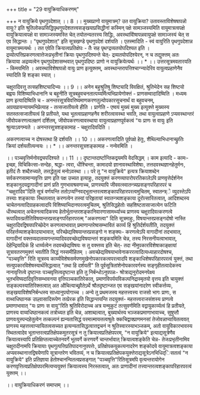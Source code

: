 +++
title = "29 वायुक्रियाधिकरणम्"

+++
न वायुक्रिये पृथगुपदेशात् ।। 8 ।। मुख्यप्राणो वायुमात्रम्? उत वायुक्रिया? उतावस्ताविशेषषापन्नो वायुः? इति श्रुतिलोकप्रसिद्धिपृथगुपदेशतत्त्वसङ्खयाप्रसिद्धीनां कस्मिन् पक्षे सामञ्जस्यमिति वायुमात्रत्वपक्षे वायुक्रियात्वपक्षे वा सामञ्जस्यमस्ति चेत् तयोतन्यतरस्य सिद्धिः, अवस्थाविोषापन्नवायुपक्षे सामञ्जस्यं चेत् स एव सिद्धान्तः । "पृथगुपदेशात्" इति सूत्रखण्डे पृथगुपदेशं दर्शयति । एतस्मादिति - स्वं वायुरिति पृथगुपदेशान्न वायुमात्रमत्यर्थः । तत एवेति क्रियात्वप्रतिक्षेपः - तैः सह पृथग्द्रव्यतयोपदिश्यत इति । द्रव्योत्पत्तिप्रकरणत्वात्तेजःप्रभृतीनां क्रियाः पृथगुपदिश्यन्ते चेत्- द्रव्यतयोपदिश्येरन्, न च तद्युक्त्तम् अतः क्रियाया अद्रव्यत्वेन पृथगुपदेशासम्भवात् पृथगुपदिष्टः प्राणो न वायुक्रियेत्यर्थः ।। * ।। उत्तरसूत्रमवतारयति - किमयमिति । अवस्थाविशेषापन्नो वायुः प्राण इत्युक्त्तम्, अवस्थान्तरापत्तिश्चाग्न्यादेरिव वायुत्वप्रहाणेनैव स्यादिति हि शङ्का स्यात् ।

चक्षुरादिवत्तु तत्सहशिष्ट्यादिभ्यः ।। 9 ।। अनेन बहुश्रुतिषु शिष्ट्यादि विवक्षितं, श्रुतिभेदेन सह शिष्टयो बह्वयः विशिष्याभिधानानि च बहूनीति सूत्रबहुवचनतात्पय्यर्मित्यभिप्रायेणोक्त्तं - प्राणसम्वादादिष्विति । मध्यमः प्राण इत्यादिष्विति च - अनन्तरसूत्रविवरिष्यमाणकरणतुल्योपकारसूचनार्थं वा बहुवचनम्, अग्रयप्रायन्यायमभिप्रेत्याह - तत्सजातीयत्वे हीति । प्राणेति - एष्वयं मुख्यं मुख्य इत्युक्त्ते मुख्यस्य सतस्तत्सजातीयत्वं हि प्रतीयते, यथा भूतत्वाप्रहाणहनैव शरीरत्वावस्था भवति, तथा वायुत्वाप्रहाणे ऽप्यवस्थान्तरं जीवोपकरणत्वलक्षणं दर्शितम्, जीवोपकरणत्वावस्थाया वायुत्वाप्रहाणपूर्वकत्वं "यः प्राणः स वायुः इति श्रुत्याऽवगम्यते । अनन्तरसूत्रशङ्कामाह - चक्षुरादिवदिति ।

अकरणत्वाच्च न दोषस्तथा हि दर्शयति ।। 10 ।। अकरणत्वादिति पूर्वपक्षे हेतुः, शैथिल्याभिधानाच्छ्रुतिः क्रियां दर्शयतीत्यन्वयः ।। * ।। अनन्तरसूत्रशङ्कामाह - नन्वेवमिति ।

।। पञ्चवृत्तिर्मनोवद्व्यपदिश्यते ।। 11 ।। दृष्टान्तदार्ष्टान्तिकद्वयमपि वेदसिद्धम् । काम इत्यादि - कामः- इच्छा, विचिकित्सा-सन्देहः, श्रद्धा- त्वरा, धीश्चिन्ता, कामादयो ज्ञानावस्थाविशेषाः, तत्तदवस्थज्ञानहेतुर्मनः, इतीदं तैः शब्दैरुच्यते, तत्तद्धेतुत्वं मनोऽवस्था ।। परे तु "न वायुक्रिये" इत्यत्र क्रियाशब्देन सर्वकरणसामान्यवृत्तिः प्राण इति पक्ष उच्यत इत्याहुः, तदयुक्त्तं करणव्यापारोपरतिकालेऽपि प्राणवृत्तेर्दर्शनेन शङ्कानुदयद्वागादीनां प्राणं प्रति गुणभावश्रवणाच्च, प्राणस्यापि जीववत्स्वातन्त्र्यप्रसङ्गपरिहारपरं च "चक्षुरादिव"दिति सूत्रं वर्णयन्ति ततोऽप्यग्निवद्भूतान्तरत्वशङ्कापरिहारपरत्वमुचितम्, स्वातन्त्र्े व्युदस्तेऽपि तस्याः शङ्कायाः स्थितत्वात् करणत्वेन तस्यां परिहृतायां स्वातन्त्र्यशङ्काया दूरोत्सारितत्वात्, आदिशब्दस्य चाचेतनत्वादिग्राहकत्वादपि विशिष्याभिदानपरत्वमुचितम्, श्रुतिसिद्धहेतोः सहशिष्टतासाजात्येन फटिति धीस्थत्वात् अचेतनत्वादिकस्य हेतोर्भूतान्तरशङ्कानिवारणासामर्थ्याच्च प्राणस्य चक्षुरादिवत्करणत्वे रूपादिवत्प्रतीतिविषयान्तरप्रसङ्गपरिहारपरत्म् "अकरणत्वा" दिति सूत्रमाहुः, विषयान्तरप्रसङ्गदोषो नास्ति चक्षुरादिवद्विषयपरिच्छेदेन करणत्वाभावात् प्रमाणान्तरेष्वसम्भावितं कार्य्य हि श्रुतिर्दर्शयतीति, तदयुक्त्तं परिहर्त्तव्याशङ्काेदयाभावात्, परिच्छेद्यविषयान्तरप्रसङ्गो न शङ्क्यः- करणत्वेऽपि वागादीनां तदभावात्, वागादीनां वक्त्तव्यदातव्यगन्तव्यादिवदवच्छेद्यविषयान्तरं शङ्कयमिति चेन्न, तस्य निरसनीयत्वाभावात्, देहेन्द्रियादिकं हि धार्य्यत्वेन तदवच्छेद्यविषयः स तु वक्त्तव्य इति चेत्- तदा नीमुपकारविशेषाकाङ्क्षायां सूत्रावतरणमुक्त्तं भवतीति सिद्धं नस्समीहितम् । अवच्छेद्यविषयाभावेनाकररत्वादित्यध्याहारदोषश्च, "पञ्चवृत्ति" रिति सूत्रस्य कार्य्यविशेषसर्मपणमुखेनोपकारकत्वपरत्वादपि शङ्काधिशेषपरिहारपरत्वं युक्त्तं, तथा सत्युपकारविशेषस्यार्थसिद्धत्वात् "तथा हि दर्शयती" ति पूर्वसूत्रितांशेनोपकारवर्गस्य सङ्गृहीतत्वादेकस्य नानावृत्तित्वे दृष्टान्तः पञ्चवृत्तित्वदृष्टान्त इति तु निर्बन्धोऽनुपपन्नः- श्रोत्राद्यनुरोदमनपेक्ष्य भूतभविष्यदादिवृत्तिसम्भावनया वृत्तिपञ्चकातिरेकात्, प्रमाणविपर्ययविकल्पनिद्रास्मृतयो वृत्तय इति चायुक्त्तं सङ्कल्पस्यातिरिक्त्तत्वात् अत औचित्याच्छ्रौतेऽर्थे श्रौतदृष्टान्जत एव सङ्खयांनादरेण स्वीकर्त्तव्यः, सङ्खयाविशेषनिर्बन्धस्य साध्यानुपयोगाच्च । अन्ये तु प्रथमजस्य महत्तत्त्वस्य राजसो भागः प्राणः, स वाथ्वधिष्ठानक उछ्वासादिरूपेण तत्प्रेरक इति सिद्धान्तयन्ति तदयुक्त्तं- महत्तत्त्वराजसंशस्य प्राणत्वे प्रमाणाभावात् "यः प्राणः स वायु"रिति श्रुतिविरोदाच्च अत्र यन्मुकुटं तत्सुवर्णमिति वद्वायुकार्य्यत्वं हि प्रतीयते, प्राणस्य वाय्वधिष्ठानकत्वं तत्रोच्यत इति चेन्न, अशाब्दत्वात्, बुख्यार्थस्य भञ्जकप्रमाणाभावाच्च, सुषुप्तौ प्राणवःयुस्पन्दहेतुत्वेन तत्कल्पनं ह्यन्यतासिद्धं परमात्मायत्तत्वश्रुतेः क्कचिद्वाक्प्राणमनसां तेजोवन्नाप्यायितत्ववत् प्राणस्य महत्तत्त्वाप्यायितत्वसच्यत इत्यन्यतासिद्धत्वात्तद्वचनं न श्रुतिस्वारस्याभञ्जकम्, अतो वायुविकारभावस्य स्थितत्वादेव भूतान्तरत्वप्रतिक्षेपकमुतरसूत्रं न तु क्रियात्वप्रतिक्षेपपरम्, "न वायुक्रिये" इत्याद्यसूत्रेणैव क्रियात्वस्यापि प्रतिक्षिप्तत्वाच्चेतनवर्गे भूतवर्गे करणवर्गे चान्तर्भावात् क्रियात्वशङ्केति चेन्न- तेजःप्रभृतीनामिव चक्षुरादीनामपि क्रियायाः पृथगुत्पत्तिप्रतिपादनानुपपत्तेः, प्रतिक्षेपकयुकत्यनादरेण शङ्कोदये वायुमात्रत्वशङ्काया अप्यवस्थानात्तद्विषयेणापि सूत्रान्तरेण भवितव्यं, न च क्रियात्वप्रतिक्षेपकयुक्त्तेराद्यसूत्रेऽनभिधिद्िसतत्वं "न वायुक्रिये" इति प्रतिज्ञाया हेतोश्चानन्वितत्वप्रसङ्गात् "पञ्चवृत्ति"रितिसूत्रमपि वृत्यन्तरायोगेन करणवृत्तित्वप्रतिक्षेपपरमित्यप्ययुक्त्तं क्रियात्वस्य निरस्तत्वात्, अतः प्राणादीनां तत्त्वान्तरत्वशङ्कापरिहारपरत्वं युक्त्तम् ।।

।। वायुक्रियाधिकरणं समाप्तम् ।।


